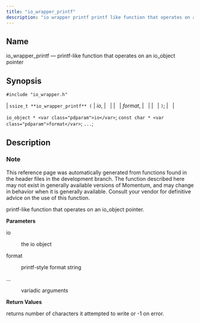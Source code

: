 ```yaml
---
title: "io_wrapper_printf"
description: "io wrapper printf printf like function that operates on an io object pointer ssize t io wrapper printf io format io object io const char format This reference page was automatically generated from functions found in the header files in the development branch The function described here may not exist..."
---
```


<a name="apis.io_wrapper_printf"></a> 
## Name

io_wrapper_printf — printf-like function that operates on an io_object pointer

## Synopsis

`#include "io_wrapper.h"`

| `ssize_t **io_wrapper_printf** (` | <var class="pdparam">io</var>, |   |
|   | <var class="pdparam">format</var>, |   |
|   | `)`; |   |

`io_object * <var class="pdparam">io</var>`;
`const char * <var class="pdparam">format</var>`;
`...`;<a name="idp53932768"></a> 
## Description

### Note

This reference page was automatically generated from functions found in the header files in the development branch. The function described here may not exist in generally available versions of Momentum, and may change in behavior when it is generally available. Consult your vendor for definitive advice on the use of this function.

printf-like function that operates on an io_object pointer.

**<a name="idp53935648"></a> Parameters**

<dl class="variablelist">

<dt>io</dt>

<dd>

the io object

</dd>

<dt>format</dt>

<dd>

printf-style format string

</dd>

<dt>...</dt>

<dd>

variadic arguments

</dd>

</dl>

**<a name="idp53942016"></a> Return Values**

returns number of characters it attempted to write or -1 on error.